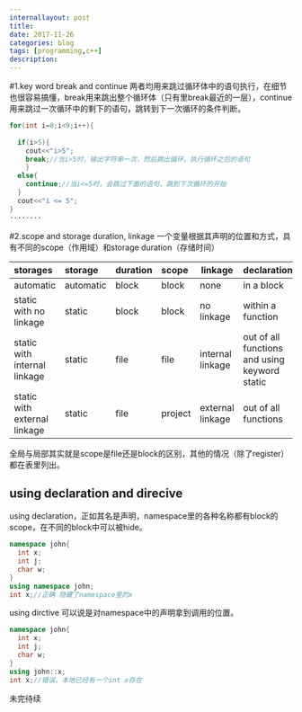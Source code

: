 ```yaml
---
internallayout: post
title: 
date: 2017-11-26
categories: blog
tags: [programming,c++]
description:
---
```

#1.key word break and continue
  两者均用来跳过循环体中的语句执行，在细节也很容易搞懂，break用来跳出整个循环体（只有里break最近的一层），continue用来跳过一次循环中的剩下的语句，跳转到下一次循环的条件判断。
```c++
for(int i=0;i<9;i++){
  
  if(i>5){
    cout<<"i>5";
    break;//当i>5时，输出字符串一次，然后跳出循环，执行循环之后的语句
    }
  else{
    continue;//当i<=5时，会跳过下面的语句，跳到下次循环的开始
  }
  cout<<"i <= 5";
}
········
```
#2.scope and storage duration, linkage 
一个变量根据其声明的位置和方式，具有不同的scope（作用域）和storage duration（存储时间）

| storages                     | storage   | duration | scope   | linkage          | declaration                              |
| :--------------------------- | :-------- | :------- | :------ | ---------------- | ---------------------------------------- |
| automatic                    | automatic | block    | block   | none             | in a block                               |
| static with no linkage       | static    | block    | block   | no linkage       | within a function                        |
| static with internal linkage | static    | file     | file    | internal linkage | out of all functions and using keyword static |
| static with external linkage | static    | file     | project | external linkage | out of all functions                     |

全局与局部其实就是scope是file还是block的区别，其他的情况（除了register）都在表里列出。
## using declaration and direcive 
using declaration，正如其名是声明，namespace里的各种名称都有block的scope，在不同的block中可以被hide。
```c++
namespace john{
  int x;
  int j;
  char w;
}
using namespace john;
int x;//正确 隐藏了namespace里的x
```
using dirctive  可以说是对namespace中的声明拿到调用的位置。
```c++
namespace john{
  int x;
  int j;
  char w;
}
using john::x;
int x;//错误，本地已经有一个int x存在
```
未完待续